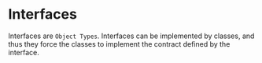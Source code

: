 # Interfaces

Interfaces are `Object Types`. Interfaces can be implemented by classes, and thus they force the classes to implement the contract defined by the interface.